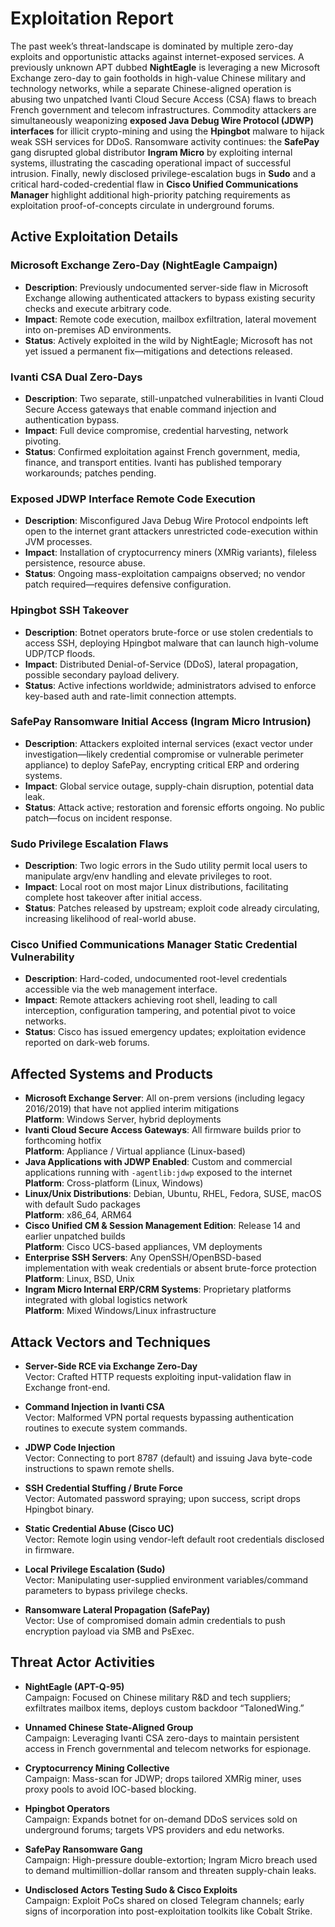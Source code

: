 # Exploitation Report

The past week’s threat-landscape is dominated by multiple zero-day exploits and opportunistic attacks against internet-exposed services. A previously unknown APT dubbed **NightEagle** is leveraging a new Microsoft Exchange zero-day to gain footholds in high-value Chinese military and technology networks, while a separate Chinese-aligned operation is abusing two unpatched Ivanti Cloud Secure Access (CSA) flaws to breach French government and telecom infrastructures. Commodity attackers are simultaneously weaponizing **exposed Java Debug Wire Protocol (JDWP) interfaces** for illicit crypto-mining and using the **Hpingbot** malware to hijack weak SSH services for DDoS. Ransomware activity continues: the **SafePay** gang disrupted global distributor **Ingram Micro** by exploiting internal systems, illustrating the cascading operational impact of successful intrusion. Finally, newly disclosed privilege-escalation bugs in **Sudo** and a critical hard-coded-credential flaw in **Cisco Unified Communications Manager** highlight additional high-priority patching requirements as exploitation proof-of-concepts circulate in underground forums.

## Active Exploitation Details

### Microsoft Exchange Zero-Day (NightEagle Campaign)
- **Description**: Previously undocumented server-side flaw in Microsoft Exchange allowing authenticated attackers to bypass existing security checks and execute arbitrary code.
- **Impact**: Remote code execution, mailbox exfiltration, lateral movement into on-premises AD environments.
- **Status**: Actively exploited in the wild by NightEagle; Microsoft has not yet issued a permanent fix—mitigations and detections released.

### Ivanti CSA Dual Zero-Days
- **Description**: Two separate, still-unpatched vulnerabilities in Ivanti Cloud Secure Access gateways that enable command injection and authentication bypass.
- **Impact**: Full device compromise, credential harvesting, network pivoting.
- **Status**: Confirmed exploitation against French government, media, finance, and transport entities. Ivanti has published temporary workarounds; patches pending.

### Exposed JDWP Interface Remote Code Execution
- **Description**: Misconfigured Java Debug Wire Protocol endpoints left open to the internet grant attackers unrestricted code-execution within JVM processes.
- **Impact**: Installation of cryptocurrency miners (XMRig variants), fileless persistence, resource abuse.
- **Status**: Ongoing mass-exploitation campaigns observed; no vendor patch required—requires defensive configuration.

### Hpingbot SSH Takeover
- **Description**: Botnet operators brute-force or use stolen credentials to access SSH, deploying Hpingbot malware that can launch high-volume UDP/TCP floods.
- **Impact**: Distributed Denial-of-Service (DDoS), lateral propagation, possible secondary payload delivery.
- **Status**: Active infections worldwide; administrators advised to enforce key-based auth and rate-limit connection attempts.

### SafePay Ransomware Initial Access (Ingram Micro Intrusion)
- **Description**: Attackers exploited internal services (exact vector under investigation—likely credential compromise or vulnerable perimeter appliance) to deploy SafePay, encrypting critical ERP and ordering systems.
- **Impact**: Global service outage, supply-chain disruption, potential data leak.
- **Status**: Attack active; restoration and forensic efforts ongoing. No public patch—focus on incident response.

### Sudo Privilege Escalation Flaws
- **Description**: Two logic errors in the Sudo utility permit local users to manipulate argv/env handling and elevate privileges to root.
- **Impact**: Local root on most major Linux distributions, facilitating complete host takeover after initial access.
- **Status**: Patches released by upstream; exploit code already circulating, increasing likelihood of real-world abuse.

### Cisco Unified Communications Manager Static Credential Vulnerability
- **Description**: Hard-coded, undocumented root-level credentials accessible via the web management interface.
- **Impact**: Remote attackers achieving root shell, leading to call interception, configuration tampering, and potential pivot to voice networks.
- **Status**: Cisco has issued emergency updates; exploitation evidence reported on dark-web forums.

## Affected Systems and Products

- **Microsoft Exchange Server**: All on-prem versions (including legacy 2016/2019) that have not applied interim mitigations  
  **Platform**: Windows Server, hybrid deployments  
- **Ivanti Cloud Secure Access Gateways**: All firmware builds prior to forthcoming hotfix  
  **Platform**: Appliance / Virtual appliance (Linux-based)  
- **Java Applications with JDWP Enabled**: Custom and commercial applications running with `-agentlib:jdwp` exposed to the internet  
  **Platform**: Cross-platform (Linux, Windows)  
- **Linux/Unix Distributions**: Debian, Ubuntu, RHEL, Fedora, SUSE, macOS with default Sudo packages  
  **Platform**: x86_64, ARM64  
- **Cisco Unified CM & Session Management Edition**: Release 14 and earlier unpatched builds  
  **Platform**: Cisco UCS-based appliances, VM deployments  
- **Enterprise SSH Servers**: Any OpenSSH/OpenBSD-based implementation with weak credentials or absent brute-force protection  
  **Platform**: Linux, BSD, Unix  
- **Ingram Micro Internal ERP/CRM Systems**: Proprietary platforms integrated with global logistics network  
  **Platform**: Mixed Windows/Linux infrastructure  

## Attack Vectors and Techniques

- **Server-Side RCE via Exchange Zero-Day**  
  Vector: Crafted HTTP requests exploiting input-validation flaw in Exchange front-end.

- **Command Injection in Ivanti CSA**  
  Vector: Malformed VPN portal requests bypassing authentication routines to execute system commands.

- **JDWP Code Injection**  
  Vector: Connecting to port 8787 (default) and issuing Java byte-code instructions to spawn remote shells.

- **SSH Credential Stuffing / Brute Force**  
  Vector: Automated password spraying; upon success, script drops Hpingbot binary.

- **Static Credential Abuse (Cisco UC)**  
  Vector: Remote login using vendor-left default root credentials disclosed in firmware.

- **Local Privilege Escalation (Sudo)**  
  Vector: Manipulating user-supplied environment variables/command parameters to bypass privilege checks.

- **Ransomware Lateral Propagation (SafePay)**  
  Vector: Use of compromised domain admin credentials to push encryption payload via SMB and PsExec.

## Threat Actor Activities

- **NightEagle (APT-Q-95)**  
  Campaign: Focused on Chinese military R&D and tech suppliers; exfiltrates mailbox items, deploys custom backdoor “TalonedWing.”

- **Unnamed Chinese State-Aligned Group**  
  Campaign: Leveraging Ivanti CSA zero-days to maintain persistent access in French governmental and telecom networks for espionage.

- **Cryptocurrency Mining Collective**  
  Campaign: Mass-scan for JDWP; drops tailored XMRig miner, uses proxy pools to avoid IOC-based blocking.

- **Hpingbot Operators**  
  Campaign: Expands botnet for on-demand DDoS services sold on underground forums; targets VPS providers and edu networks.

- **SafePay Ransomware Gang**  
  Campaign: High-pressure double-extortion; Ingram Micro breach used to demand multimillion-dollar ransom and threaten supply-chain leaks.

- **Undisclosed Actors Testing Sudo & Cisco Exploits**  
  Campaign: Exploit PoCs shared on closed Telegram channels; early signs of incorporation into post-exploitation toolkits like Cobalt Strike.

